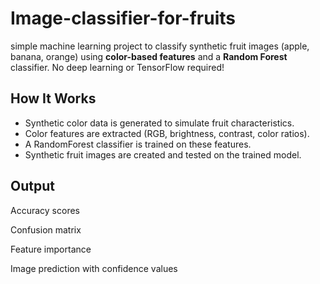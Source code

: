# Image-classifier-for-fruits
simple machine learning project to classify synthetic fruit images (apple, banana, orange) using **color-based features** and a **Random Forest** classifier.
No deep learning or TensorFlow required!

## How It Works

- Synthetic color data is generated to simulate fruit characteristics.
- Color features are extracted (RGB, brightness, contrast, color ratios).
- A RandomForest classifier is trained on these features.
- Synthetic fruit images are created and tested on the trained model.

## Output
Accuracy scores

Confusion matrix

Feature importance

Image prediction with confidence values
